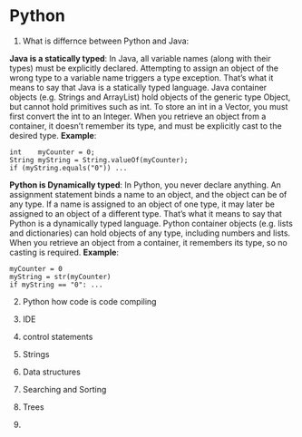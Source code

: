 # Python

1. What is differnce between Python and Java:

  **Java is a statically typed**:  In Java, all variable names (along with their types) must be explicitly declared. Attempting to assign an object of the wrong type to a variable name triggers a type exception. That’s what it means to say that Java is a statically typed language.
  Java container objects (e.g. Strings and ArrayList) hold objects of the generic type Object, but cannot hold primitives such as int. To store an int in a Vector, you must first convert the int to an Integer. When you retrieve an object from a container, it doesn’t remember its type, and must be explicitly cast to the desired type.
  **Example**:

    int    myCounter = 0;
    String myString = String.valueOf(myCounter);
    if (myString.equals("0")) ...


**Python is Dynamically typed**: In Python, you never declare anything. An assignment statement binds a name to an object, and the object can be of any type. If a name is assigned to an object of one type, it may later be assigned to an object of a different type. That’s what it means to say that Python is a dynamically typed language.
Python container objects (e.g. lists and dictionaries) can hold objects of any type, including numbers and lists. When you retrieve an object from a container, it remembers its type, so no casting is required.
  **Example**:
  
    myCounter = 0
    myString = str(myCounter)
    if myString == "0": ...
    
    
2. Python how code is code compiling  

3. IDE 

4. control statements

5. Strings 

6. Data structures 

7. Searching and Sorting 

8. Trees 

9. 


